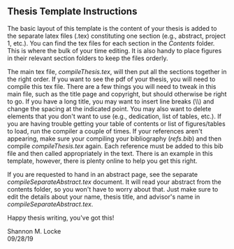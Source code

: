 ## Thesis Template Instructions

The basic layout of this template is the content of your thesis is added to the separate latex files (.tex) constituting one section (e.g., abstract, project 1, etc.).
You can find the tex files for each section in the _Contents_ folder. This is where the bulk of your time editing.
It is also handy to place figures in their relevant section folders to keep the files orderly.

The main tex file, _compileThesis.tex_, will then put all the sections together in the right order. 
If you want to see the pdf of your thesis, you will need to compile this tex file.
There are a few things you will need to tweak in this main file, such as the title page and copyright, but should otherwise be right to go.
If you have a long title, you may want to insert line breaks (\\\\) and change the spacing at the indicated point.
You may also want to delete elements that you don't want to use (e.g., dedication, list of tables, etc.).
If you are having trouble getting your table of contents or list of figures/tables to load, run the compiler a couple of times.
If your references aren't appearing, make sure your compiling your bibliography (_refs.bib_) and then compile _compileThesis.tex_ again.
Each reference must be added to this bib file and then called appropriately in the text. 
There is an example in this template, however, there is plenty online to help you get this right.

If you are requested to hand in an abstract page, see the separate _compileSeparateAbstract.tex_ document. 
It will read your abstract from the contents folder, so you won't have to worry about that.
Just make sure to edit the details about your name, thesis title, and advisor's name in _compileSeparateAbstract.tex_.

Happy thesis writing, you've got this!

Shannon M. Locke   
09/28/19
